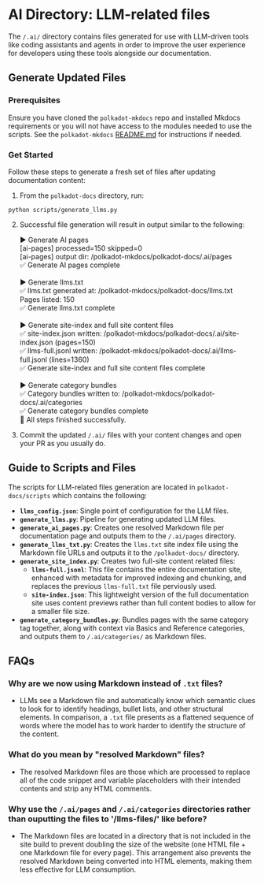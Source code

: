 # AI Directory: LLM-related files

The `/.ai/` directory contains files generated for use with LLM-driven tools like coding assistants and agents in order to improve the user experience for developers using these tools alongside our documentation.  

## Generate Updated Files

### Prerequisites

Ensure you have cloned the `polkadot-mkdocs` repo and installed Mkdocs requirements or you will not have access to the modules needed to use the scripts. See the `polkadot-mkdocs` [README.md](./README) for instructions if needed.

### Get Started

Follow these steps to generate a fresh set of files after updating documentation content:

1. From the `polkadot-docs` directory, run:

  ```
  python scripts/generate_llms.py
  ```

2. Successful file generation will result in output similar to the following:

    ▶️  Generate AI pages<br />
    [ai-pages] processed=150 skipped=0<br />
    [ai-pages] output dir: /polkadot-mkdocs/polkadot-docs/.ai/pages<br />
    ✅ Generate AI pages complete<br />
     <br />
    ▶️  Generate llms.txt<br />
    ✅ llms.txt generated at: /polkadot-mkdocs/polkadot-docs/llms.txt<br />
     Pages listed: 150<br />
    ✅ Generate llms.txt complete<br />
     <br />
    ▶️  Generate site-index and full site content files<br />
    ✅ site-index.json written: /polkadot-mkdocs/polkadot-docs/.ai/site-index.json  (pages=150)<br />
    ✅ llms-full.jsonl written: /polkadot-mkdocs/polkadot-docs/.ai/llms-full.jsonl  (lines=1360)<br />
    ✅ Generate site-index and full site content files complete<br />
     <br />
    ▶️  Generate category bundles<br />
    ✅ Category bundles written to: /polkadot-mkdocs/polkadot-docs/.ai/categories<br />
    ✅ Generate category bundles complete
     <br />
    🎉 All steps finished successfully.
    <br />

3. Commit the updated `/.ai/` files with your content changes and open your PR as you usually do.

## Guide to Scripts and Files

The scripts for LLM-related files generation are located in `polkadot-docs/scripts` which contains the following:

- **`llms_config.json`**: Single point of configuration for the LLM files. 
- **`generate_llms.py`**: Pipeline for generating updated LLM files.
- **`generate_ai_pages.py`**: Creates one resolved Markdown file per documentation page and outputs them to the `/.ai/pages` directory.
- **`generate_llms_txt.py`**: Creates the `llms.txt` site index file using the Markdown file URLs and outputs it to the `/polkadot-docs/` directory.
- **`generate_site_index.py`**: Creates two full-site content related files:
    - **`llms-full.jsonl`**: This file contains the entire documentation site, enhanced with metadata for improved indexing and chunking, and replaces the previous `llms-full.txt` file perviously used.
    - **`site-index.json`**: This lightweight version of the full documentation site uses content previews rather than full content bodies to allow for a smaller file size.
- **`generate_category_bundles.py`**: Bundles pages with the same category tag together, along with context via Basics and Reference categories, and outputs them to `/.ai/categories/` as Markdown files.

## FAQs

### Why are we now using Markdown instead of `.txt` files?

- LLMs see a Markdown file and automatically know which semantic clues to look for to identify headings, bullet lists, and other structural elements. In comparison, a `.txt` file presents as a flattened sequence of words where the model has to work harder to identify the structure of the content. 

### What do you mean by "resolved Markdown" files?

- The resolved Markdown files are those which are processed to replace all of the code snippet and variable placeholders with their intended contents and strip any HTML comments.

### Why use the `/.ai/pages` and `/.ai/categories` directories rather than ouputting the files to '/llms-files/' like before?

- The Markdown files are located in a directory that is not included in the site build to prevent doubling the size of the website (one HTML file + one Markdown file for every page). This arrangement also prevents the resolved Markdown being converted into HTML elements, making them less effective for LLM consumption.